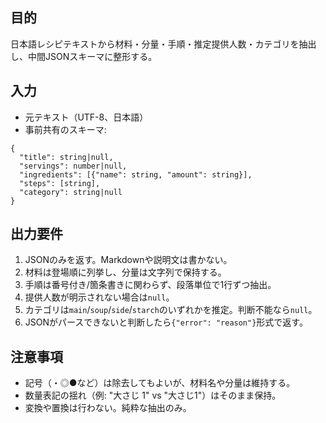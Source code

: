 ## 目的
日本語レシピテキストから材料・分量・手順・推定提供人数・カテゴリを抽出し、中間JSONスキーマに整形する。

## 入力
- 元テキスト（UTF-8、日本語）
- 事前共有のスキーマ:
```
{
  "title": string|null,
  "servings": number|null,
  "ingredients": [{"name": string, "amount": string}],
  "steps": [string],
  "category": string|null
}
```

## 出力要件
1. JSONのみを返す。Markdownや説明文は書かない。
2. 材料は登場順に列挙し、分量は文字列で保持する。
3. 手順は番号付き/箇条書きに関わらず、段落単位で1行ずつ抽出。
4. 提供人数が明示されない場合は`null`。
5. カテゴリは`main`/`soup`/`side`/`starch`のいずれかを推定。判断不能なら`null`。
6. JSONがパースできないと判断したら`{"error": "reason"}`形式で返す。

## 注意事項
- 記号（・◎●など）は除去してもよいが、材料名や分量は維持する。
- 数量表記の揺れ（例: "大さじ 1" vs "大さじ1"）はそのまま保持。
- 変換や置換は行わない。純粋な抽出のみ。

